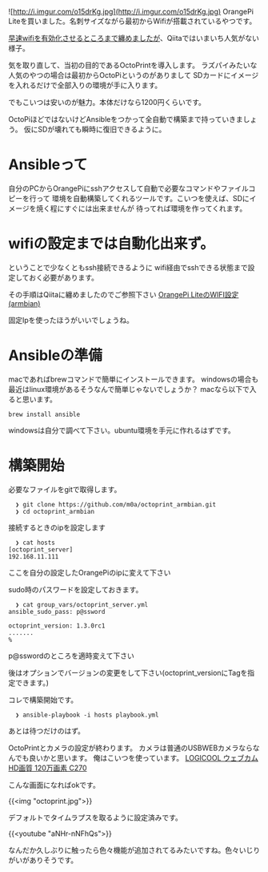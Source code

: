 
![http://i.imgur.com/o15drKg.jpg](http://i.imgur.com/o15drKg.jpg)
OrangePi Liteを買いました。名刺サイズながら最初からWifiが搭載されているやつです。


[早速wifiを有効化させるところまで纏めましたが](http://qiita.com/m0a/items/6608feb654c64ea45dd1)、Qiitaではいまいち人気がない様子。

気を取り直して、当初の目的であるOctoPrintを導入します。
ラズパイみたいな人気のやつの場合は最初からOctoPiというのがありまして
SDカードにイメージを入れるだけで全部入りの環境が手に入ります。

でもこいつは安いのが魅力。本体だけなら1200円くらいです。

OctoPiほどではないけどAnsibleをつかって全自動で構築まで持っていきましょう。
仮にSDが壊れても瞬時に復旧できるように。

# Ansibleって

自分のPCからOrangePiにsshアクセスして自動で必要なコマンドやファイルコピーを行って
環境を自動構築してくれるツールです。こいつを使えば、SDにイメージを焼く程にすぐには出来ませんが
待ってれば環境を作ってくれます。

# wifiの設定までは自動化出来ず。

ということで少なくともssh接続できるように
wifi経由でsshできる状態まで設定しておく必要があります。

その手順はQiitaに纏めましたのでご参照下さい
[OrangePi LiteのWIFI設定(armbian)](http://qiita.com/m0a/items/6608feb654c64ea45dd1)

固定Ipを使ったほうがいいでしょうね。

# Ansibleの準備

macであればbrewコマンドで簡単にインストールできます。
windowsの場合も最近はlinux環境があるそうなんで簡単じゃないでしょうか？
macなら以下で入ると思います。
 ```
 brew install ansible
 ```
windowsは自分で調べて下さい。ubuntu環境を手元に作れるはずです。


# 構築開始

必要なファイルをgitで取得します。

```
  ❯ git clone https://github.com/m0a/octoprint_armbian.git
  ❯ cd octoprint_armbian
```
接続するときのipを設定します

```
  ❯ cat hosts
[octoprint_server]
192.168.11.111
```
ここを自分の設定したOrangePiのipに変えて下さい

sudo時のパスワードを設定しておきます。
```
  ❯ cat group_vars/octoprint_server.yml
ansible_sudo_pass: p@ssword

octoprint_version: 1.3.0rc1
.......
%
```
p@sswordのところを適時変えて下さい

後はオプションでバージョンの変更をして下さい(octoprint_versionにTagを指定できます。)


コレで構築開始です。
```
  ❯ ansible-playbook -i hosts playbook.yml
```

あとは待つだけのはず。

OctoPrintとカメラの設定が終わります。
カメラは普通のUSBWEBカメラならなんでも良いかと思います。
俺はこいつを使っています。
[LOGICOOL ウェブカム HD画質 120万画素 C270](https://www.amazon.co.jp/LOGICOOL-%E3%82%A6%E3%82%A7%E3%83%96%E3%82%AB%E3%83%A0-HD%E7%94%BB%E8%B3%AA-120%E4%B8%87%E7%94%BB%E7%B4%A0-C270/dp/B003YUB660)


こんな画面になればokです。

{{<img "octoprint.jpg">}}

デフォルトでタイムラプスを取るように設定済みです。

{{<youtube "aNHr-nNFhQs">}}

なんだか久しぶりに触ったら色々機能が追加されてるみたいですね。色々いじりがいがありそうです。



